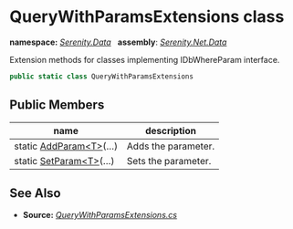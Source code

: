 # QueryWithParamsExtensions class
**namespace:** *[Serenity.Data](../README.md#serenity.data-namespace)*   **assembly**: *[Serenity.Net.Data](../README.md)*

Extension methods for classes implementing IDbWhereParam interface.

```csharp
public static class QueryWithParamsExtensions
```

## Public Members

| name | description |
| --- | --- |
| static [AddParam&lt;T&gt;](QueryWithParamsExtensions/AddParam.md)(…) | Adds the parameter. |
| static [SetParam&lt;T&gt;](QueryWithParamsExtensions/SetParam.md)(…) | Sets the parameter. |

## See Also

* **Source:** *[QueryWithParamsExtensions.cs](https://github.com/serenity-is/Serenity/blob/master/src/Serenity.Net.Data/QueryExtensions/QueryWithParamsExtensions.cs)*